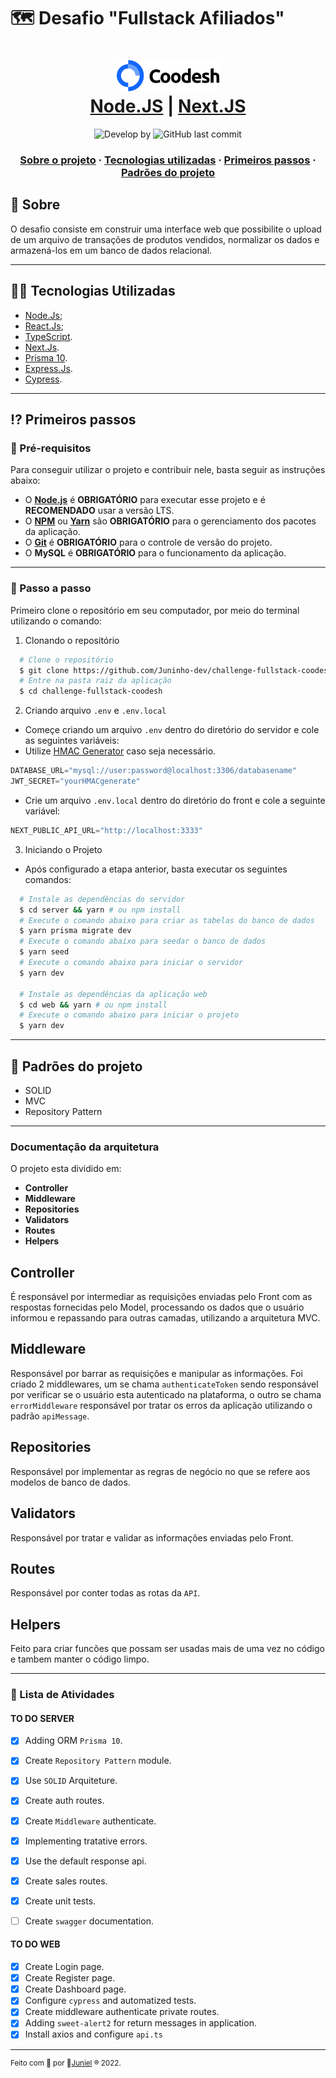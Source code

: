 # 🗺 Desafio "Fullstack Afiliados"

<h1 align="center">
    <img alt="Logo" src="./logo.svg" height="50px" />
    <br/>
   <a href="https://nodejs.org" target="_blank" rel="noopener">Node.JS</a> | <a href="https://nextjs.org/" target="_blank" rel="noopener">Next.JS</a> 
</h1>

<p align="center">
  <img alt="Develop by" src="https://img.shields.io/badge/Develop%20&%20Made%20by-Juniel-blue?style=flat&logo=Awesome-Lists">
  <img alt="GitHub last commit" src="https://img.shields.io/badge/Made%20with-TypeScript-1f425f.svg?logo=typescript">
</p>

<h3 align="center">
  <a href="#-sobre">Sobre o projeto</a>
  <span> · </span>
  <a href="#-tecnologias-utilizadas">Tecnologias utilizadas</a>
  <span> · </span>
  <a href="#-primeiros-passos">Primeiros passos</a>
  <span> · </span>
  <a href="#-padroes-contribuir">Padrões do projeto</a>
</h3>

## 💭 Sobre

O desafio consiste em construir uma interface web que possibilite o upload de um arquivo
de transações de produtos vendidos, normalizar os dados e armazená-los em um
banco de dados relacional.

---

## 👨‍💻 Tecnologias Utilizadas

- <a href="https://nodejs.org" target="_blank" rel="noopener">Node.Js</a>;
- <a href="https://reactjs.org/" target="_blank" rel="noopener">React.Js</a>;
- <a href="https://www.typescriptlang.org/" target="_blank" rel="noopener">TypeScript</a>.
- <a href="https://nextjs.org/" target="_blank" rel="noopener">Next.Js</a>.
- <a href="https://www.prisma.io/" target="_blank" rel="noopener">Prisma 10</a>.
- <a href="https://expressjs.com/" target="_blank" rel="noopener">Express.Js</a>.
- <a href="https://www.cypress.io/" target="_blank" rel="noopener">Cypress</a>.

---

## ⁉ Primeiros passos

### 🤔 Pré-requisitos

Para conseguir utilizar o projeto e contribuir nele, basta seguir as instruções abaixo:

- O **<a href="https://nodejs.org/en/" target="_blank" rel="noopener">Node.js</a>** é **OBRIGATÓRIO** para executar esse projeto e é **RECOMENDADO** usar a versão LTS.
- O **<a href="https://www.npmjs.com/" target="_blank" rel="noopener">NPM</a>** ou **<a href="https://yarnpkg.com/" target="_blank" rel="noopener">Yarn</a>** são **OBRIGATÓRIO** para o gerenciamento dos pacotes da aplicação.
- O **<a href="https://git-scm.com/" target="_blank" rel="noopener">Git</a>** é **OBRIGATÓRIO** para o controle de versão do projeto.
- O **MySQL** é **OBRIGATÓRIO** para o funcionamento da aplicação.

---

### 📝 Passo a passo

Primeiro clone o repositório em seu computador, por meio do terminal utilizando o comando:

1. Clonando o repositório

```sh
  # Clone o repositório
  $ git clone https://github.com/Juninho-dev/challenge-fullstack-coodesh.git
  # Entre na pasta raiz da aplicação
  $ cd challenge-fullstack-coodesh
```

2. Criando arquivo `.env` e `.env.local`
- Começe criando um arquivo `.env` dentro do diretório do servidor e cole as seguintes variáveis:
- Utilize [HMAC Generator](https://codebeautify.org/hmac-generator) caso seja necessário.
```js
DATABASE_URL="mysql://user:password@localhost:3306/databasename"
JWT_SECRET="yourHMACgenerate"
```
- Crie um arquivo `.env.local` dentro do diretório do front e cole a seguinte variável:
```js
NEXT_PUBLIC_API_URL="http://localhost:3333"
```

3. Iniciando o Projeto
- Após configurado a etapa anterior, basta executar os seguintes comandos:

```sh
  # Instale as dependências do servidor
  $ cd server && yarn # ou npm install
  # Execute o comando abaixo para criar as tabelas do banco de dados
  $ yarn prisma migrate dev
  # Execute o comando abaixo para seedar o banco de dados
  $ yarn seed
  # Execute o comando abaixo para iniciar o servidor
  $ yarn dev

  # Instale as dependências da aplicação web
  $ cd web && yarn # ou npm install
  # Execute o comando abaixo para iniciar o projeto
  $ yarn dev
```
---
## 💯 Padrões do projeto

 - SOLID
 - MVC
 - Repository Pattern

 ---
### Documentação da arquitetura
 O projeto esta dividido em:
 - **Controller**
 - **Middleware**
 - **Repositories**
 - **Validators**
 - **Routes**
 - **Helpers**

## Controller
É responsável por intermediar as requisições enviadas pelo Front com as respostas fornecidas pelo Model, processando os dados que o usuário informou e repassando para outras camadas, utilizando a arquitetura MVC.

## Middleware
Responsável por barrar as requisições e manipular as informações. Foi criado 2 middlewares, um se chama `authenticateToken` sendo responsável por verificar se o usuário esta autenticado na plataforma, o outro se chama `errorMiddleware` responsável por tratar os erros da aplicação utilizando o padrão `apiMessage`.

## Repositories
Responsável por implementar as regras de negócio no que se refere aos modelos de banco de dados.

## Validators
Responsável por tratar e validar as informações enviadas pelo Front.

## Routes
Responsável por conter todas as rotas da `API`.

## Helpers
Feito para criar funcões que possam ser usadas mais de uma vez no código e tambem manter o código limpo.

---
### 🚧 Lista de Atividades

#### TO DO SERVER
- [x] Adding ORM `Prisma 10`.
- [x] Create `Repository Pattern` module.
- [x] Use `SOLID` Arquiteture.
- [x] Create auth routes.
- [x] Create `Middleware` authenticate.
- [x] Implementing tratative errors.
- [x] Use the default response api.
- [x] Create sales routes.
- [x] Create unit tests.
- [ ] Create `swagger` documentation.


#### TO DO WEB
- [x] Create Login page.
- [x] Create Register page.
- [x] Create Dashboard page.
- [x] Configure `cypress` and automatized tests.
- [x] Create middleware authenticate private routes.
- [x] Adding `sweet-alert2` for return messages in application.
- [x] Install axios and configure `api.ts`

---

<sup> Feito com 💙 por 👾<a href="https://github.com/juninho-dev/" target="_blank" rel="noopener">Juniel</a> ® 2022.</sup>
